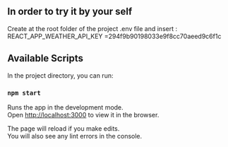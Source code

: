 ## In order to try it by your self

Create at the root folder of the project .env file and insert :
REACT_APP_WEATHER_API_KEY =294f9b90198033e9f8cc70aeed9c6f1c

## Available Scripts

In the project directory, you can run:

### `npm start`

Runs the app in the development mode.<br />
Open [http://localhost:3000](http://localhost:3000) to view it in the browser.

The page will reload if you make edits.<br />
You will also see any lint errors in the console.
